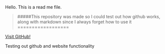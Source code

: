 Hello. This is a read me file. 
>#####This repository was made so I could test out how github works, along with markdown since I always forget how to use it
==================

[Visit GitHub!](www.github.com)

Testing out github and website functionality

